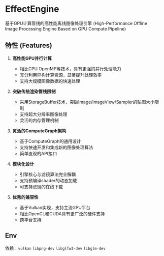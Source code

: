 # EffectEngine

基于GPU计算管线的高性能离线图像处理引擎 (High-Performance Offline Image Processing Engine Based on GPU Compute Pipeline)

## 特性 (Features)

1. **高性能GPU并行计算**
   - 相比CPU OpenMP等技术，具有更强的并行处理能力
   - 充分利用异构计算资源，显著提升处理效率
   - 支持大规模图像数据的快速处理

2. **突破传统渲染管线限制**
   - 采用StorageBuffer技术，突破Image/ImageView/Sampler的贴图大小限制
   - 支持超大分辨率图像处理
   - 灵活的内存管理机制

3. **灵活的ComputeGraph架构**
   - 基于ComputeGraph的通用设计
   - 支持快速开发和集成新的图像处理算法
   - 简单直观的API接口

4. **模块化设计**
   - 引擎核心与滤镜算法完全解耦
   - 支持预编译shader的动态加载
   - 可支持滤镜的在线下载

5. **优秀的兼容性**
   - 基于Vulkan实现，支持主流GPU平台
   - 相比OpenCL和CUDA具有更广泛的硬件支持
   - 跨平台支持

## Env
依赖：`vulkan` `libpng-dev` `libglfw3-dev` `libglm-dev`